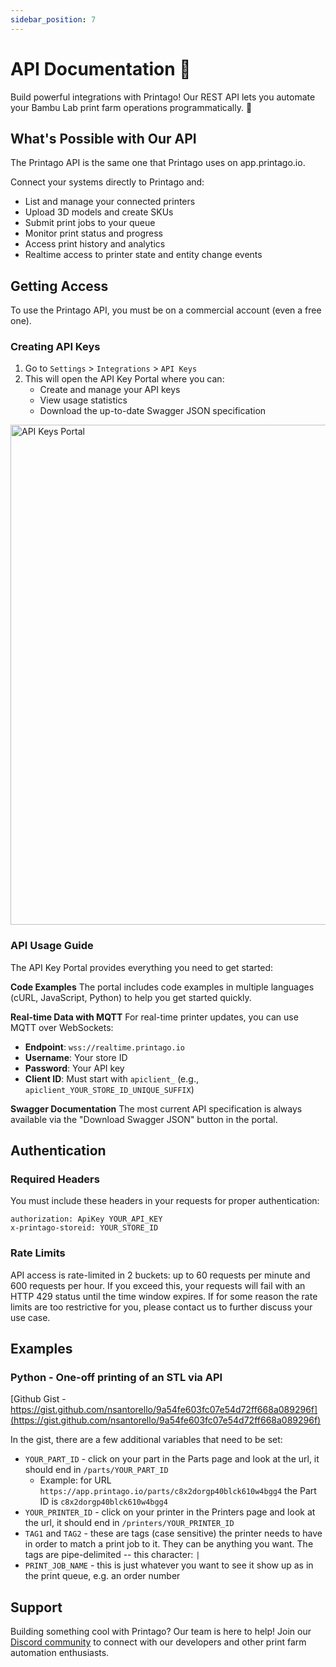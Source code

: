 ```yaml
---
sidebar_position: 7
---
```


# API Documentation 💎

Build powerful integrations with Printago! Our REST API lets you automate your Bambu Lab print farm operations programmatically. 🚀

## What's Possible with Our API
The Printago API is the same one that Printago uses on app.printago.io.  

Connect your systems directly to Printago and:
- List and manage your connected printers
- Upload 3D models and create SKUs
- Submit print jobs to your queue
- Monitor print status and progress
- Access print history and analytics
- Realtime access to printer state and entity change events

## Getting Access

To use the Printago API, you must be on a commercial account (even a free one).

### Creating API Keys

1. Go to `Settings` > `Integrations` > `API Keys`
2. This will open the API Key Portal where you can:
   - Create and manage your API keys
   - View usage statistics
   - Download the up-to-date Swagger JSON specification

<img src="/img/features/api_key_portal.png" width="800" alt="API Keys Portal" />

### API Usage Guide

The API Key Portal provides everything you need to get started:

**Code Examples**
The portal includes code examples in multiple languages (cURL, JavaScript, Python) to help you get started quickly.

**Real-time Data with MQTT**
For real-time printer updates, you can use MQTT over WebSockets:
- **Endpoint**: `wss://realtime.printago.io`
- **Username**: Your store ID
- **Password**: Your API key
- **Client ID**: Must start with `apiclient_` (e.g., `apiclient_YOUR_STORE_ID_UNIQUE_SUFFIX`)

**Swagger Documentation**
The most current API specification is always available via the "Download Swagger JSON" button in the portal.

## Authentication

### Required Headers

You must include these headers in your requests for proper authentication:

```
authorization: ApiKey YOUR_API_KEY
x-printago-storeid: YOUR_STORE_ID
```

### Rate Limits

API access is rate-limited in 2 buckets: up to 60 requests per minute and 600 requests per hour.  If you exceed this, your requests will fail with an HTTP 429 status until the time window expires.  If for some reason the rate limits are too restrictive for you, please contact us to further discuss your use case.

## Examples
### Python - One-off printing of an STL via API

[Github Gist -https://gist.github.com/nsantorello/9a54fe603fc07e54d72ff668a089296f](https://gist.github.com/nsantorello/9a54fe603fc07e54d72ff668a089296f)

In the gist, there are a few additional variables that need to be set:

- `YOUR_PART_ID` - click on your part in the Parts page and look at the url, it should end in `/parts/YOUR_PART_ID`
  - Example: for URL `https://app.printago.io/parts/c8x2dorgp40blck610w4bgg4` the Part ID is `c8x2dorgp40blck610w4bgg4`
- `YOUR_PRINTER_ID` - click on your printer in the Printers page and look at the url, it should end in `/printers/YOUR_PRINTER_ID`
- `TAG1` and `TAG2` - these are tags (case sensitive) the printer needs to have in order to match a print job to it. They can be anything you want. The tags are pipe-delimited -- this character: `|`
- `PRINT_JOB_NAME` - this is just whatever you want to see it show up as in the print queue, e.g. an order number

## Support

Building something cool with Printago? Our team is here to help! Join our [Discord community](https://discord.gg/RCFA2u99De) to connect with our developers and other print farm automation enthusiasts.
